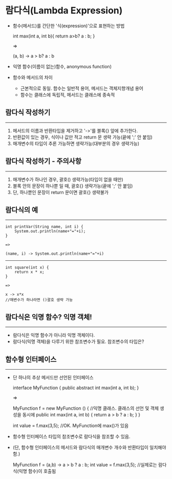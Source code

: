 람다식(Lambda Expression)
====================

* 함수(메서드)를 간단한 '식(expression)'으로 표현하는 방법


    int max(int a, int b){
        return a>b? a : b;
    }
    
    =>
    
    (a, b) -> a > b? a : b


* 익명 함수(이름이 없는)함수, anonymous function)
* 함수와 메서드의 차이
  * 근본적으로 동일. 함수는 일반적 용어, 메서드는 객체지향개념 용어
  * 함수는 클래스에 독립적, 메서드는 클래스에 종속적


람다식 작성하기
----------
*****

1. 메서드의 이름과 반환타입을 제거하고 '->'를 블록{} 앞에 추가한다.
2. 반환값이 있는 경우, 식이나 값만 적고 return 문 생략 가능(끝에 ';' 안 붙임)
3. 매개변수의 타입이 추론 가능하면 생략가능(대부분의 경우 생략가능)

람다식 작성하기 - 주의사항
---------
*****

1. 매개변수가 하나인 경우, 괄호() 생략가능(타입이 없을 때만)
2. 블록 안의 문장이 하나뿐 일 때, 괄호{} 생략가능(끝에 ';' 안 붙임)
3. 단, 하나뿐인 문장이 return 문이면 괄호{} 생략불가


람다식의 예
---------
*****


    int printVar(String name, int i) {
        System.out.println(name+"="+i);
    }
  
    =>

    (name, i) -> System.out.println(name+"="+i)

---------

    int square(int x) {
        return x * x;
    }

    =>

    x -> x*x
    //매변수가 하나라면 ()괄호 생략 가능


람다식은 익명 함수? 익명 객체!
----------
*****

* 람다식은 익명 함수가 아니라 익명 객체이다.
* 람다식(익명 객체)을 다루기 위한 참조변수가 필요. 참조변수의 타입은? 


함수형 인터페이스
---------
*****

* 단 하나의 추상 메서드만 선언된 인터페이스


    interface MyFunction {
        public abstract int max(int a, int b);
    }

    =>

    MyFunction f = new MyFunction () { //익명 클래스. 클래스의 선언 및 객체 생성을 동시에
        public int max(int a, int b) {
            return a > b ? a : b;
        }
    }

    int value = f.max(3,5);  //OK. MyFunction에 max()가 있음


* 함수형 인터페이스 타입의 참조변수로 람다식을 참조할 수 있음.
* (단, 함수형 인터페이스의 메서드와 람다식의 매개변수 개수와 반환타입이 일치해야 함.)


    MyFunction f = (a,b) -> a > b ? a : b;
    int value = f.max(3,5); //실제로는 람다식(익명 함수)이 호출됨


